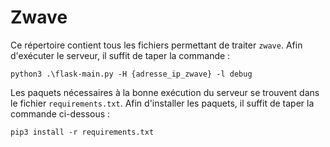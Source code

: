  # Zwave
 Ce répertoire contient tous les fichiers permettant de traiter `zwave`. Afin d'exécuter le serveur, il suffit de taper la commande : 
 
 `python3 .\flask-main.py -H {adresse_ip_zwave} -l debug`


 Les paquets nécessaires à la bonne exécution du serveur se trouvent dans le fichier `requirements.txt`. Afin d'installer les paquets, il suffit de taper la commande ci-dessous : 

`pip3 install -r requirements.txt`